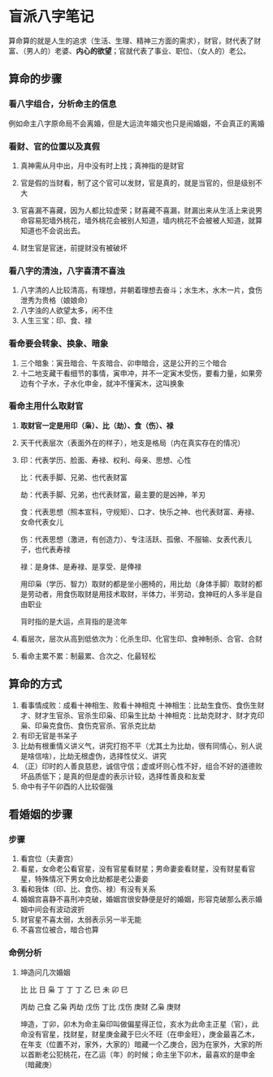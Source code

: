 # 盲派八字笔记

算命算的就是人生的追求（生活、生理、精神三方面的需求），财官，财代表了财富、（男人的）老婆、**内心的欲望**；官就代表了事业、职位、（女人的）老公。

## 算命的步骤

### 看八字组合，分析命主的信息

例如命主八字原命局不会离婚，但是大运流年婚灾也只是闹婚姻，不会真正的离婚

### 看财、官的位置以及真假

1. 真神需从月中出，月中没有时上找；真神指的是财官

2. 官是假的当财看，制了这个官可以发财，官是真的，就是当官的，但是级别不大
3. 官喜漏不喜藏，因为人都比较虚荣；财喜藏不喜漏，财漏出来从生活上来说男命容易犯墙外桃花，墙外桃花会被别人知道，墙内桃花不会被被人知道，就算知道也不会说出去。
4. 财生官是官迷，前提财没有被破坏

### 看八字的清浊，八字喜清不喜浊

1. 八字清的人比较清高，有理想，并朝着理想去奋斗；水生木，水木一片，食伤泄秀为贵格（娘娘命）
2. 八字浊的人欲望太多，闲不住
3. 人生三宝：印、食、禄

### 看命要会转象、换象、暗象

1. 三个暗象：寅丑暗合、午亥暗合、卯申暗合，这是公开的三个暗合
2. 十二地支藏干看细节的事情，寅申冲，并不一定寅木受伤，要看力量，如果旁边有个子水，子水化申金，就冲不懂寅木，这叫换象

### 看命主用什么取财官

1. **取财官一定是用印（枭）、比（劫）、食（伤）、禄**
2. 天干代表层次（表面外在的样子），地支是格局（内在真实存在的情况）

3. 印：代表学历、脸面、寿禄、权利、母亲、思想、心性

   比：代表手脚、兄弟、也代表财富

   劫：代表手脚、兄弟，也代表财富，最主要的是凶神，羊刃

   食：代表思想（照本宣科，守规矩）、口才、快乐之神、也代表财富、寿禄、女命代表女儿

   伤：代表思想（激进，有创造力）、专注活跃、孤傲、不服输、女表代表儿子，也代表寿禄

   禄：是身体、是寿禄、是享受、是俸禄

   用印枭（学历、智力）取财的都是坐小圈椅的，用比劫（身体手脚）取财的都是劳动者，用食伤取财是用技术取财，半体力，半劳动，食神旺的人多半是自由职业

   背时指的是大运，点背指的是流年

4. 看层次，层次从高到低依次为：化杀生印、化官生印、食神制杀、合官、合财

5. 看命主累不累：制最累、合次之、化最轻松

## 算命的方式

1. 看事情成败：成看十神相生、败看十神相克
   十神相生：比劫生食伤、食伤生财才、财才生官杀、官杀生印枭、印枭生比劫
   十神相克：比劫克财才、财才克印枭、印枭克食伤、食伤克官杀、官杀克比劫
2. 有印无官是书呆子
3. 比劫有根重情义讲义气，讲究打抱不平（尤其土为比劫，很有同情心，别人说是啥信啥），比劫无根虚伪，选择性仗义、讲究
4. （正）印时的人善良慈悲，诚信守信；虚或坏则心性不好，组合不好的道德败坏品质低下；是真的但是虚的表示计较，选择性善良和友爱
5. 命中有子午卯酉的人比较倔强

## 看婚姻的步骤

### 步骤

1. 看宫位（夫妻宫）
2. 看星，女命老公看官星，没有官星看财星；男命妻妾看财星，没有财星看官星，特殊情况下男女命比劫都是老公妻妾
3. 看和我体（印、比、食伤、禄）有没有关系
4. 婚姻宫喜静不喜刑冲克破，婚姻宫很安静便是好的婚姻，形容克破那么表示婚姻中间会有波动波折
5. 财官星不喜太弱，太弱表示另一半无能
6. 不喜宫位被合，暗合也算

### 命例分析

1. 坤造问几次婚姻

   比		比		日		枭
   丁		丁		丁		乙
   巳		未		卯		巳

   丙劫	己食	乙枭	丙劫
   戊伤	丁比				戊伤
   庚财	乙枭				庚财

   坤造，丁卯，卯木为命主枭印叫做偏星得正位，亥水为此命主正星（官），此命没有官星，找财星，财星庚金藏于巳火不旺（在申金旺），庚金最喜乙木，在年支（位置不对，家外，大家的）暗藏一个乙庚合，因为在家外，大家的所以首断老公犯桃花，在乙运（年）的时候；命主坐下卯木，最喜欢的是申金（暗藏庚）

